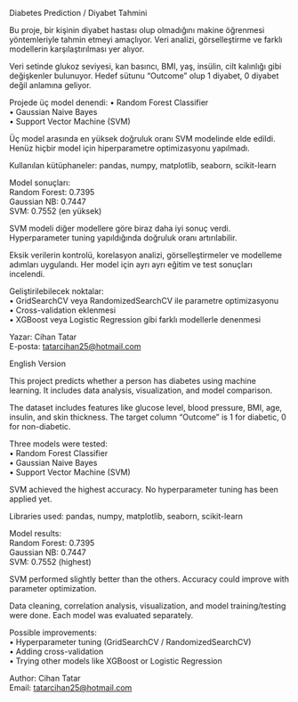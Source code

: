Diabetes Prediction / Diyabet Tahmini

Bu proje, bir kişinin diyabet hastası olup olmadığını makine öğrenmesi yöntemleriyle tahmin etmeyi amaçlıyor. Veri analizi, görselleştirme ve farklı modellerin karşılaştırılması yer alıyor.

Veri setinde glukoz seviyesi, kan basıncı, BMI, yaş, insülin, cilt kalınlığı gibi değişkenler bulunuyor. Hedef sütunu “Outcome” olup 1 diyabet, 0 diyabet değil anlamına geliyor.

Projede üç model denendi:
• Random Forest Classifier  
• Gaussian Naive Bayes  
• Support Vector Machine (SVM)

Üç model arasında en yüksek doğruluk oranı SVM modelinde elde edildi. Henüz hiçbir model için hiperparametre optimizasyonu yapılmadı.

Kullanılan kütüphaneler: pandas, numpy, matplotlib, seaborn, scikit-learn

Model sonuçları:  
Random Forest: 0.7395  
Gaussian NB: 0.7447  
SVM: 0.7552 (en yüksek)

SVM modeli diğer modellere göre biraz daha iyi sonuç verdi. Hyperparameter tuning yapıldığında doğruluk oranı artırılabilir.

Eksik verilerin kontrolü, korelasyon analizi, görselleştirmeler ve modelleme adımları uygulandı. Her model için ayrı ayrı eğitim ve test sonuçları incelendi.

Geliştirilebilecek noktalar:  
• GridSearchCV veya RandomizedSearchCV ile parametre optimizasyonu  
• Cross-validation eklenmesi  
• XGBoost veya Logistic Regression gibi farklı modellerle denenmesi

Yazar: Cihan Tatar  
E-posta: tatarcihan25@hotmail.com


English Version

This project predicts whether a person has diabetes using machine learning. It includes data analysis, visualization, and model comparison.

The dataset includes features like glucose level, blood pressure, BMI, age, insulin, and skin thickness. The target column “Outcome” is 1 for diabetic, 0 for non-diabetic.

Three models were tested:  
• Random Forest Classifier  
• Gaussian Naive Bayes  
• Support Vector Machine (SVM)

SVM achieved the highest accuracy. No hyperparameter tuning has been applied yet.

Libraries used: pandas, numpy, matplotlib, seaborn, scikit-learn

Model results:  
Random Forest: 0.7395  
Gaussian NB: 0.7447  
SVM: 0.7552 (highest)

SVM performed slightly better than the others. Accuracy could improve with parameter optimization.

Data cleaning, correlation analysis, visualization, and model training/testing were done. Each model was evaluated separately.

Possible improvements:  
• Hyperparameter tuning (GridSearchCV / RandomizedSearchCV)  
• Adding cross-validation  
• Trying other models like XGBoost or Logistic Regression

Author: Cihan Tatar  
Email: tatarcihan25@hotmail.com
